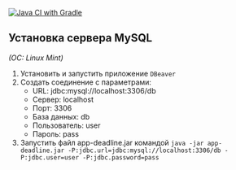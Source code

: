 [![Java CI with Gradle](https://github.com/SergGrebnev/automation_basics_3_2_1_SQL/actions/workflows/gradle.yml/badge.svg)](https://github.com/SergGrebnev/automation_basics_3_2_1_SQL/actions/workflows/gradle.yml)

## Установка сервера MySQL

*(ОС: Linux Mint)*

1. Установить и запустить приложение `DBeaver` 
2. Создать соединение с параметрами:
    * URL: jdbc:mysql://localhost:3306/db
    * Сервер: localhost
    * Порт: 3306
    * База данных: db
    * Пользователь: user
    * Пароль: pass
3. Запустить файл app-deadline.jar командой 
    `java -jar app-deadline.jar -P:jdbc.url=jdbc:mysql://localhost:3306/db -P:jdbc.user=user -P:jdbc.password=pass`
